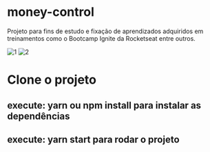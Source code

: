 # money-control
Projeto para fins de estudo e fixação de aprendizados adquiridos em treinamentos como o Bootcamp Ignite da Rocketseat entre outros.

![1](https://user-images.githubusercontent.com/18725901/118345596-fdaa5b80-b50b-11eb-97aa-3ad99ea80944.png)
![2](https://user-images.githubusercontent.com/18725901/118345598-000cb580-b50c-11eb-9b00-464b4bb00a98.png)

# Clone o projeto
## execute: yarn ou npm install para instalar as dependências
## execute: yarn start para rodar o projeto
